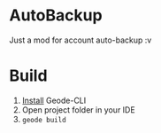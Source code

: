 # AutoBackup

Just a mod for account auto-backup :v

# Build
1. [Install](https://docs.geode-sdk.org/getting-started/geode-cli) Geode-CLI
2. Open project folder in your IDE
3. `geode build`